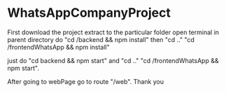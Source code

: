 # WhatsAppCompanyProject

First download the project 
extract to the particular folder
open terminal in parent directory
do "cd /backend && npm install"
then "cd .."
"cd /frontendWhatsApp && npm install"

just do "cd backend && npm start"
and "cd .."
"cd /frontendWhatsApp && npm start".


After going to webPage go to route "/web".
Thank you 

